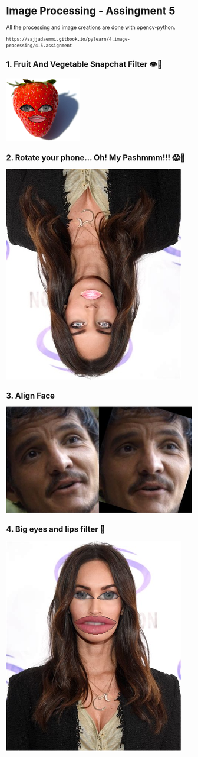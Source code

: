 # Image Processing - Assingment 5

All the processing and image creations are done with opencv-python.

`https://sajjadaemmi.gitbook.io/pylearn/4.image-processing/4.5.assignment`

## 1. Fruit And Vegetable Snapchat Filter 👁🍌

![fruit_face](https://github.com/ArmanAghania/PyLearn/blob/main/Image%20Processing/Session%205/Assignment/face_alignment/fruit_filter.png)


## 2. Rotate your phone... Oh! My Pashmmm!!! 😱🤯

![scary_rotate](https://github.com/ArmanAghania/PyLearn/blob/main/Image%20Processing/Session%205/Assignment/face_rotate/scary_image.jpg)


## 3. Align Face

![aligned_face](https://github.com/ArmanAghania/PyLearn/blob/main/Image%20Processing/Session%205/Assignment/face_aligner/combined_aligned.jpg)

## 4. Big eyes and lips filter 💋

![big_eyes_megan_fox](https://github.com/ArmanAghania/PyLearn/blob/main/Image%20Processing/Session%205/Assignment/big_eyes_filter/enlarged_features.png)
